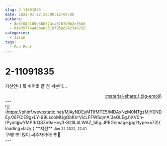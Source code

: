```yaml
---
slug: 2-11091835
date: 2022-01-22 22:00:12+09:00
authors:
  - 8e6f04d105e386574ca0167d9b2ef5b6
  - 01435f74a49ba8a519705ad242348232
categories:
  - Jisun
tags:
  - Fan Post
---
```


# 2-11091835

<div class="post-container" markdown="1">
<div class="content-container md-sidebar__scrollwrap" markdown="1">

지선언니 푹 쉬어!!! 글 첨 써본다…

</div>
</div>

<div style="text-align: right;" markdown="1">
<a href="https://weverse.io/fromis9/fanpost/2-11091835" style="text-align: right;">:material-share:{.big-emoji}</a>
</div>
---

<div class="comments-container md-sidebar__scrollwrap" markdown="1">
<div class="comment" markdown="1">
<div class='id-container' markdown="1">
![](https://phinf.wevpstatic.net/MjAyNDEyMTlfMTE5/MDAxNzM0NTgzMjY0NDEy.08FClE9gxLY-99LscoMUgQbKnrVicLFFWSqmAi3eGLEg.hXV0n-tPyoIqjwYMPRrQ8Zn9aHvy3-B2llL4LWAZ_bEg.JPEG/image.jpg?type=s72){ loading=lazy }
**<span class="artist">지선</span>** <small>Jan 22 2022, 22:01</small><br>
</div>
<div class='comment-body' markdown="1">
구래!!!!!! 많이 써주자아아!!!!!👀
</div>
</div>
</div>
---
